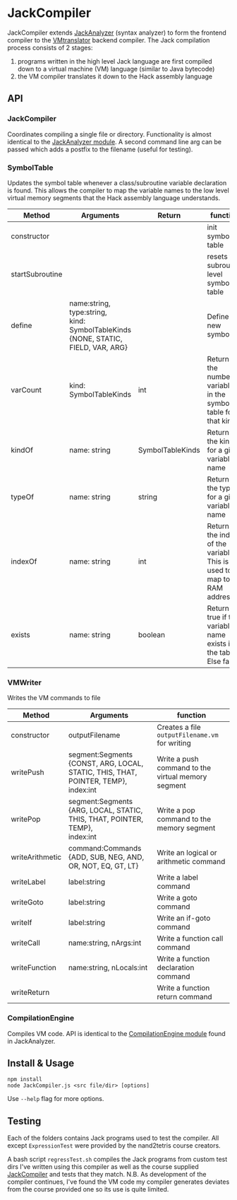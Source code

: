# JackCompiler

JackCompiler extends [JackAnalyzer](https://github.com/timiscoding/JackAnalyzer) (syntax analyzer) to form the frontend compiler to the [VMtranslator](https://github.com/timiscoding/vmtranslator) backend compiler. The Jack compilation process consists of 2 stages:

1. programs written in the high level Jack language are first compiled down to a virtual machine (VM) language (similar to Java bytecode)
1. the VM compiler translates it down to the Hack assembly language

## API

### JackCompiler
Coordinates compiling a single file or directory. Functionality is almost identical to the [JackAnalyzer module](https://github.com/timiscoding/JackAnalyzer). A second command line arg can be passed which adds a postfix to the filename (useful for testing).

### SymbolTable
Updates the symbol table whenever a class/subroutine variable declaration is found. This allows the compiler to map the variable names to the low level virtual memory segments that the Hack assembly language understands.

|Method|Arguments|Return|function|
|---|---|---|---|
|constructor|||init symbol table|
|startSubroutine|||resets the subroutine level symbol table|
|define|name:string, <br>type:string, <br>kind: SymbolTableKinds {NONE, STATIC, FIELD, VAR, ARG}||Define a new symbol|
|varCount|kind: SymbolTableKinds|int|Returns the number of variables in the symbol table for that kind|
|kindOf|name: string|SymbolTableKinds|Returns the kind for a given variable name|
|typeOf|name: string|string|Returns the type for a given variable name|
|indexOf|name: string|int|Returns the index of the variable. This is used to map to a RAM address|
|exists|name: string|boolean|Returns true if the variable name exists in the table. Else false|

### VMWriter
Writes the VM commands to file

|Method|Arguments|function|
|---|---|---|
|constructor|outputFilename|Creates a file `outputFilename.vm` for writing|
|writePush|segment:Segments <br>{CONST, ARG, LOCAL, STATIC, THIS, THAT, POINTER, TEMP},<br>index:int|Write a push command to the virtual memory segment|
|writePop|segment:Segments <br>{ARG, LOCAL, STATIC, THIS, THAT, POINTER, TEMP},<br>index:int|Write a pop command to the memory segment|
|writeArithmetic|command:Commands<br>{ADD, SUB, NEG, AND, OR, NOT, EQ, GT, LT}|Write an logical or arithmetic command|
|writeLabel|label:string|Write a label command|
|writeGoto|label:string|Write a goto command|
|writeIf|label:string|Write an if-goto command|
|writeCall|name:string, nArgs:int|Write a function call command|
|writeFunction|name:string, nLocals:int|Write a function declaration command|
|writeReturn||Write a function return command|

### CompilationEngine
Compiles VM code. API is identical to the [CompilationEngine module](https://github.com/timiscoding/JackAnalyzer) found in JackAnalyzer.

## Install & Usage
```
npm install
node JackCompiler.js <src file/dir> [options]
```
Use `--help` flag for more options.

## Testing
Each of the folders contains Jack programs used to test the compiler. All except `ExpressionTest` were provided by the nand2tetris course creators.

A bash script `regressTest.sh` compiles the Jack programs from custom test dirs I've written using this compiler as well as the course supplied [JackCompiler](http://nand2tetris.org/software.php) and tests that they match. N.B. As development of the compiler continues, I've found the VM code my compiler generates deviates from the course provided one so its use is quite limited.
